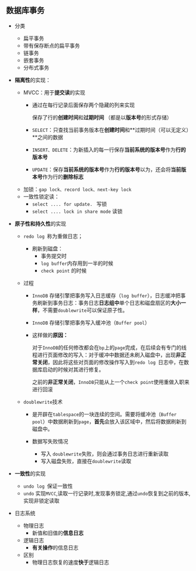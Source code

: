 ## 数据库事务
* 分类

    * 扁平事务
    * 带有保存断点的扁平事务
    * 链事务
    * 嵌套事务
    * 分布式事务
* **隔离性**的实现：
    * MVCC：用于**提交读**的实现
        * 通过在每行记录后面保存两个隐藏的列来实现
         
            保存了行的**创建时间**和**过期时间**  （都是以**版本号**的形式存储）
        * `SELECT`：只查找当前事务版本在**创建时间**和**过期时间（可以无定义）**之间的数据
        * `INSERT、DELETE`：为新插入的每一行保存**当前系统的版本号**作为**行的版本号**
        * `UPDATE`：保存**当前系统的版本号**作为**行的版本号**以为，还会将**当前版本号**作为行的**删除标志**
    * 加锁：`gap lock、record lock、next-key lock`
    * 一致性锁定读：
        * `select .... for update. ` 写锁
        * `select .... lock in share mode` 读锁

* **原子性和持久性**的实现
    * `redo log `称为重做日志；
        * 刷新到磁盘：
            * 事务提交时
            * `log buffer`内存用到一半的时候
            * `check point` 的时候
         
    * 过程
        * `InnoDB` 存储引擎把事务写入日志缓存（`log buffer`），日志缓冲把事务刷新到事务日志：事务日志**日志组中**单个日志和磁盘扇区的**大小一样**，不需要`doublewrite`可以保证原子性。
        
        * `InnoDB` 存储引擎把事务写入缓冲池（`Buffer pool`）
        * 这样做的**原因：**
            
            对于`InnoDB`的任何修改都会在`bp`上的`page`完成，在后续会有专门的线程进行页面修改的写入：对于缓冲中数据还未刷入磁盘中，出现**非正常关闭**，因此将这些对页面的修改操作写入到`redo log `日志中，在数据库启动的时候对其进行修复。
            
            之前的**非正常关闭**，`InnoDB`只能从上一个`check point`使用重做入职来进行回滚
    * `doublewrite`技术
        *  是开辟在`tablespace`的一块连续的空间。需要将缓冲池（`Buffer pool`）中数据刷新到`page`，**首先**会放入该区域中，然后将数据刷新到磁盘中。
        
        *  数据写失败情况
            * 写入 `doublewrite`失败，则会通过事务日志进行重新读取
            * 写入磁盘失败，直接在`doublewrite`读取
    
* **一致性**的实现
    * `undo log `保证一致性
    * `undo` 实现`MVCC`,读取一行记录时,发现事务锁定,通过`undo`恢复到之前的版本,实现非锁定读取
* 日志系统
    * 物理日志
        * 新值和旧值的**信息日志** 
    * 逻辑日志
        * **有关操作**的信息日志  
    * 区别
        * 物理日志恢复的速度**快于**逻辑日志  


